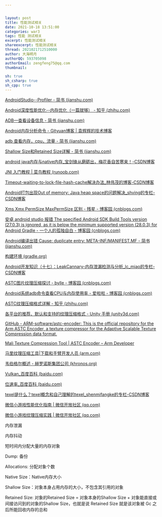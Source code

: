```yaml
---


layout: post
title: 性能测试相关
date: 2021-10-18 13:51:00
categories: war3
tags: 性能 测试相关
excerpt: 性能测试相关
shareexcerpt: 性能测试相关
thread: 2021021712510000
author: 大海明月
authorQQ: 593705098
authorEmail: zengfeng75@qq.com
thumbnail:

sh: true
sh_csharp: true
sh_cpp: true
---
```




[AndroidStudio--Profiler - 简书 (jianshu.com)](https://www.jianshu.com/p/81f6cc3d0932)

[Android深度性能优化--内存优化（一篇就够） - 知乎 (zhihu.com)](https://zhuanlan.zhihu.com/p/111436353)

[ADB—查看设备信息 - 简书 (jianshu.com)](https://www.jianshu.com/p/811741a2ad97)

[Android内存分析命令 - Gityuan博客 | 袁辉辉的技术博客](http://gityuan.com/2016/01/02/memory-analysis-command/)

[adb 查看内存，cpu，流量 - 简书 (jianshu.com)](https://www.jianshu.com/p/6eca57b5885e)

[Shallow Size和Retained Size详解 - 简书 (jianshu.com)](https://www.jianshu.com/p/851b5bb0a4d4)

[android java内存与native内存_宝剑锋从磨砺出，梅花香自苦寒来！-CSDN博客](https://blog.csdn.net/dajian790626/article/details/9453815?utm_medium=distribute.pc_relevant.none-task-blog-2~default~CTRLIST~default-3.no_search_link&depth_1-utm_source=distribute.pc_relevant.none-task-blog-2~default~CTRLIST~default-3.no_search_link)

[JNI 入门教程 | 菜鸟教程 (runoob.com)](https://www.runoob.com/w3cnote/jni-getting-started-tutorials.html)





[Timeout-waiting-to-lock-file-hash-cache解决办法_林伟茂的博客-CSDN博客](https://blog.csdn.net/weixin_42814000/article/details/107500661)

[Android打包出现Out of memory: Java heap space的问题解决_shving的专栏-CSDN博客](https://blog.csdn.net/shving/article/details/103271661)

[Xms Xmx PermSize MaxPermSize 区别 - 残星 - 博客园 (cnblogs.com)](https://www.cnblogs.com/mingforyou/p/2378143.html)

[安卓 android studio 报错 The specified Android SDK Build Tools version (27.0.3) is ignored, as it is below the minimum supported version (28.0.3) for Android Gradle - 一个人的孤独自白 - 博客园 (cnblogs.com)](https://www.cnblogs.com/-mrl/p/11130857.html)

[Android编译出错 Cause: duplicate entry: META-INF/MANIFEST.MF - 简书 (jianshu.com)](https://www.jianshu.com/p/88696b05182b)

[构建环境 (gradle.org)](https://docs.gradle.org/current/userguide/build_environment.html)

[Android开发知识（十七）：LeakCannary-内存泄漏检测与分析_lc_miao的专栏-CSDN博客](https://blog.csdn.net/lc_miao/article/details/86554617)

[ASTC图片纹理压缩探讨 - bylle - 博客园 (cnblogs.com)](https://www.cnblogs.com/bylle/p/12212823.html)

[Android系统adb命令查看CPU与内存使用率 - 爱啦啦 - 博客园 (cnblogs.com)](https://www.cnblogs.com/wucaiyun1/p/6559565.html)



[ASTC纹理压缩格式详解 - 知乎 (zhihu.com)](https://zhuanlan.zhihu.com/p/158740249)

[各平台的推荐、默认和支持的纹理压缩格式 - Unity 手册 (unity3d.com)](https://docs.unity3d.com/cn/current/Manual/class-TextureImporterOverride.html)

[GitHub - ARM-software/astc-encoder: This is the official repository for the Arm ASTC Encoder, a texture compressor for the Adaptive Scalable Texture Compression data format.](https://github.com/ARM-software/astc-encoder)

[Mali Texture Compression Tool | ASTC Encoder – Arm Developer](https://developer.arm.com/tools-and-software/graphics-and-gaming/mali-texture-compression-tool/astc-encoder)

[马里纹理压缩工具|下载和手臂开发人员 (arm.com)](https://developer.arm.com/tools-and-software/graphics-and-gaming/mali-texture-compression-tool/downloads)



[韦伯格尔概述 - 赫罗诺斯集团公司 (khronos.org)](https://www.khronos.org/webgl/)

[Vulkan_百度百科 (baidu.com)](https://baike.baidu.com/item/Vulkan/17543632?fr=aladdin)

[位速率_百度百科 (baidu.com)](https://baike.baidu.com/item/位速率/12715320)

[texel是什么？texel概念和自己理解的texel_shenmifangke的专栏-CSDN博客](https://blog.csdn.net/shenmifangke/article/details/56676471)



[微信小游戏性能优化指南 | 微信开放社区 (qq.com)](https://developers.weixin.qq.com/community/minigame/doc/000806f38504b0147289a102c5bc04)

[微信小游戏纹理压缩实践 | 微信开放社区 (qq.com)](https://developers.weixin.qq.com/community/minigame/doc/0002a69c534c88d388693f5a756804)



内存泄漏

内存抖动

短时间内分配大量的内存对象



Dump: 备份

Allocations: 分配对象个数

Native Size：Native内存大小

Shallow Size：对象本身占用内存的大小，不包含其引用的对象

Retained Size: 对象的Retained Size = 对象本身的Shallow Size + 对象能直接或间接访问到的对象的Shallow Size，也就是说 Retained Size 就是该对象被 Gc 之后所能回收内存的总和


